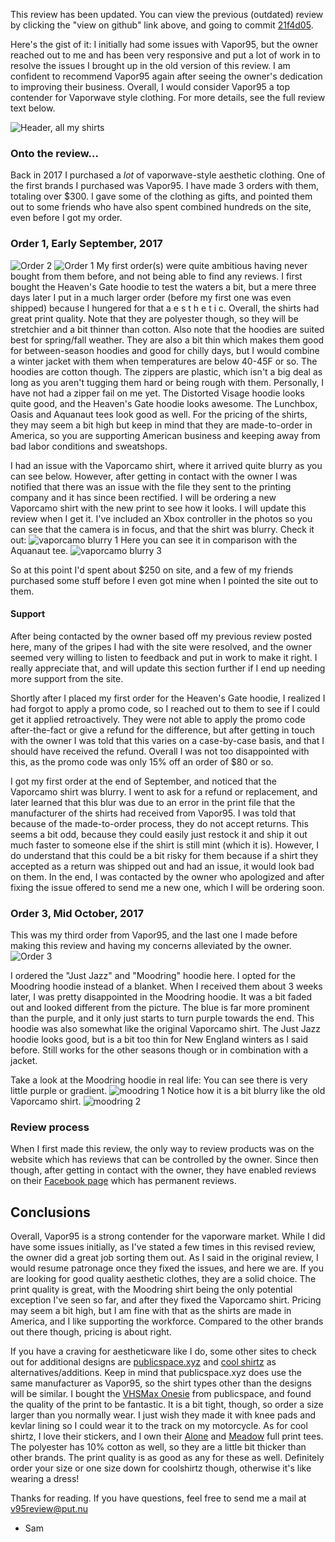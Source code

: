 This review has been updated. You can view the previous (outdated) review by clicking the "view on github" link above, and going to commit [21f4d05](https://github.com/SamCyanide/vapor95/tree/21f4d05a06c3ada937252596a0c9126f13f2d16e).

Here's the gist of it: I initially had some issues with Vapor95, but the owner reached out to me and has been very responsive and put a lot of work in to resolve the issues I brought up in the old version of this review. I am confident to recommend Vapor95 again after seeing the owner's dedication to improving their business. Overall, I would consider Vapor95 a top contender for Vaporwave style clothing. For more details, see the full review text below.

![Header, all my shirts](20180329_202227.jpg)

### Onto the review...

Back in 2017 I purchased a _lot_ of vaporwave-style aesthetic clothing. One of the first brands I purchased was Vapor95. I have made 3 orders with them, totaling over $300. I gave some of the clothing as gifts, and pointed them out to some friends who have also spent combined hundreds on the site, even before I got my order. 

### Order 1, Early September, 2017
![Order 2](order-2.png)
![Order 1](order-1.png)
My first order(s) were quite ambitious having never bought from them before, and not being able to find any reviews. I first bought the Heaven's Gate hoodie to test the waters a bit, but a mere three days later I put in a much larger order (before my first one was even shipped) because I hungered for that a e s t h e t i c. Overall, the shirts had great print quality. Note that they are polyester though, so they will be stretchier and a bit thinner than cotton. Also note that the hoodies are suited best for spring/fall weather. They are also a bit thin which makes them good for between-season hoodies and good for chilly days, but I would combine a winter jacket with them when temperatures are below 40-45F or so. The hoodies are cotton though. The zippers are plastic, which isn't a big deal as long as you aren't tugging them hard or being rough with them. Personally, I have not had a zipper fail on me yet. The Distorted Visage hoodie looks quite good, and the Heaven's Gate hoodie looks awesome. The Lunchbox, Oasis and Aquanaut tees look good as well. For the pricing of the shirts, they may seem a bit high but keep in mind that they are made-to-order in America, so you are supporting American business and keeping away from bad labor conditions and sweatshops. 

I had an issue with the Vaporcamo shirt, where it arrived quite blurry as you can see below. However, after getting in contact with the owner I was notified that there was an issue with the file they sent to the printing company and it has since been rectified. I will be ordering a new Vaporcamo shirt with the new print to see how it looks. I will update this review when I get it.
I've included an Xbox controller in the photos so you can see that the camera is in focus, and that the shirt was blurry.
Check it out:
![vaporcamo blurry 1](20180329_202040.jpg)
Here you can see it in comparison with the Aquanaut tee.
![vaporcamo blurry 3](20180329_202054.jpg)


So at this point I'd spent about $250 on site, and a few of my friends purchased some stuff before I even got mine when I pointed the site out to them.

#### Support
After being contacted by the owner based off my previous review posted here, many of the gripes I had with the site were resolved, and the owner seemed very willing to listen to feedback and put in work to make it right. I really appreciate that, and will update this section further if I end up needing more support from the site.

Shortly after I placed my first order for the Heaven's Gate hoodie, I realized I had forgot to apply a promo code, so I reached out to them to see if I could get it applied retroactively. They were not able to apply the promo code after-the-fact or give a refund for the difference, but after getting in touch with the owner I was told that this varies on a case-by-case basis, and that I should have received the refund. Overall I was not too disappointed with this, as the promo code was only 15% off an order of $80 or so.


I got my first order at the end of September, and noticed that the Vaporcamo shirt was blurry. I went to ask for a refund or replacement, and later learned that this blur was due to an error in the print file that the manufacturer of the shirts had received from Vapor95.  I was told that because of the made-to-order process, they do not accept returns. This seems a bit odd, because they could easily just restock it and ship it out much faster to someone else if the shirt is still mint (which it is). However, I do understand that this could be a bit risky for them because if a shirt they accepted as a return was shipped out and had an issue, it would look bad on them. In the end, I was contacted by the owner who apologized and after fixing the issue offered to send me a new one, which I will be ordering soon.


### Order 3, Mid October, 2017
This was my third order from Vapor95, and the last one I made before making this review and having my concerns alleviated by the owner. 
![Order 3](order-3.png)

I ordered the "Just Jazz" and "Moodring" hoodie here. I opted for the Moodring hoodie instead of a blanket. When I received them about 3 weeks later, I was pretty disappointed in the Moodring hoodie. It was a bit faded out and looked different from the picture. The blue is far more prominent than the purple, and it only just starts to turn purple towards the end. This hoodie was also somewhat like the original Vaporcamo shirt. The Just Jazz hoodie looks good, but is a bit too thin for New England winters as I said before. Still works for the other seasons though or in combination with a jacket.

Take a look at the Moodring hoodie in real life:
You can see there is very little purple or gradient.
![moodring 1](20180329_201801.jpg)
Notice how it is a bit blurry like the old Vaporcamo shirt.
![moodring 2](20180329_201841.jpg)

### Review process
When I first made this review, the only way to review products was on the website which has reviews that can be controlled by the owner. Since then though, after getting in contact with the owner, they have enabled reviews on their [Facebook page](http://facebook.com/vapor95store) which has permanent reviews.


## Conclusions
Overall, Vapor95 is a strong contender for the vaporware market. While I did have some issues initially, as I've stated a few times in this revised review, the owner did a great job sorting them out. As I said in the original review, I would resume patronage once they fixed the issues, and here we are. If you are looking for good quality aesthetic clothes, they are a solid choice. The print quality is great, with the Moodring shirt being the only potential exception I've seen so far, and after they fixed the Vaporcamo shirt. Pricing may seem a bit high, but I am fine with that as the shirts are made in America, and I like supporting the workforce. Compared to the other brands out there though, pricing is about right.

If you have a craving for aestheticware like I do, some other sites to check out for additional designs are [publicspace.xyz](https://www.publicspace.xyz/) and [cool shirtz](https://shirtz.cool/) as alternatives/additions. Keep in mind that publicspace.xyz does use the same manufacturer as Vapor95, so the shirt types other than the designs will be similar. I bought the [VHSMax Onesie](https://www.publicspace.xyz/collections/onesies/products/onesie-limited-release-1-of-101) from publicspace, and found the quality of the print to be fantastic. It is a bit tight, though, so order a size larger than you normally wear. I just wish they made it with knee pads and kevlar lining so I could wear it to the track on my motorcycle. As for cool shirtz, I love their stickers, and I own their [Alone](https://shirtz.cool/collections/frontpage/products/the-alone-tee?variant=36455483274) and [Meadow](https://shirtz.cool/collections/frontpage/products/the-meadow-tee?variant=36621467210) full print tees. The polyester has 10% cotton as well, so they are a little bit thicker than other brands. The print quality is as good as any for these as well. Definitely order your size or one size down for coolshirtz though, otherwise it's like wearing a dress!



Thanks for reading. If you have questions, feel free to send me a mail at v95review@put.nu
- Sam

